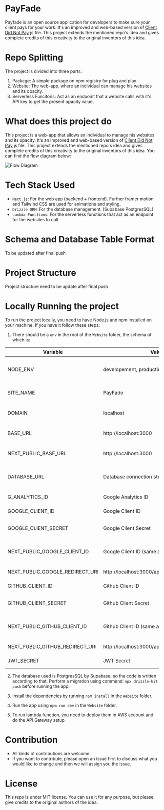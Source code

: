 # PayFade

Payfade is an open source application for developers to make sure your client pays for your work. It's an improved and web-based version of [Client Did Not Pay](https://github.com/kleampa/not-paid) js file. This project extends the mentioned repo's idea and gives complete credits of this creativity to the original inventors of this idea.

# Repo Splitting

The project is divided into three parts:

1. Package: A simple package on npm registry for plug and play
2. Website: The web-app, where an individual can manage his websites and its opacity.
3. Serverless Funcitons: Act as an endpoint that a website calls with it's API key to get the present opacity value.

# What does this project do

This project is a web-app that allows an individual to manage his websites and its opacity. It's an improved and web-based version of [Client Did Not Pay](https://github.com/kleampa/not-paid) js file. This project extends the mentioned repo's idea and gives complete credits of this creativity to the original inventors of this idea. You can find the flow diagram below:

![Flow Diagram](./public/flow-diagram.png)

# Tech Stack Used

- `Next.js`: For the web app (backend + frontend). Further framer motion and Tailwind CSS are used for animations and styling.
- `Drizzle ORM`: For the database management. (Supabase PostgresSQL)
- `Lambda Functions`: For the serverless functions that act as an endpoint for the websites to call.

# Schema and Database Table Format

To be updated after final push

# Project Structure

Project structure need to be update after final push

# Locally Running the project

To run the project locally, you need to have Node.js and npm installed on your machine. If you have it follow these steps:

1. There should be a `env` in the root of the `Website` folder, the schema of which is:

| Variable                        | Value                                          | Description                          |
| ------------------------------- | ---------------------------------------------- | ------------------------------------ |
| NODE_ENV                        | developement, production                       | The environment of the project       |
| SITE_NAME                       | PayFade                                        | The name of the project              |
| DOMAIN                          | localhost                                      | The domain of the project            |
| BASE_URL                        | http://localhost:3000                          | The base URL of the project          |
| NEXT_PUBLIC_BASE_URL            | http://localhost:3000                          | The base URL of the project          |
| DATABASE_URL                    | Database connection string                     | The database connection string       |
| G_ANALYTICS_ID                  | Google Analytics ID                            | The Google Analytics ID              |
| GOOGLE_CLIENT_ID                | Google Client ID                               | The Google Client ID                 |
| GOOGLE_CLIENT_SECRET            | Google Client Secret                           | The Google Client Secret             |
| NEXT_PUBLIC_GOOGLE_CLIENT_ID    | Google Client ID (same as above)               | The Google Client ID (same as above) |
| NEXT_PUBLIC_GOOGLE_REDIRECT_URI | http://localhost:3000/api/auth/callback/google | The Google Redirect URI              |
| GITHUB_CLIENT_ID                | Github Client ID                               | The Github Client ID                 |
| GITHUB_CLIENT_SECRET            | Github Client Secret                           | The Github Client Secret             |
| NEXT_PUBLIC_GITHUB_CLIENT_ID    | Github Client ID (same as above)               | The Github Client ID (same as above) |
| NEXT_PUBLIC_GITHUB_REDIRECT_URI | http://localhost:3000/api/auth/callback/github | The Github Redirect URI              |
| JWT_SECRET                      | JWT Secret                                     | The JWT Secret                       |

2. The database used is PostgresSQL by Supabase, so the code is written according to that. Perform a migration using command: `npx drizzle-kit push` before running the app.

3. Install the dependencies by running `npm install` in the `Website` folder.

4. Run the app using `npm run dev` in the `Website` folder.

5. To run lambda function, you need to deploy them in AWS account and do the API Gateway setup.


# Contribution

- All kinds of contributions are welcome.
- If you want to contribute, please open an issue first to discuss what you would like to change and then we will assign you the issue.

# License

This repo is under MIT license. You can use it for any purpose, but please give credits to the original authors of the idea.
